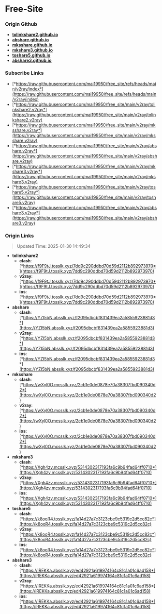 # Free-Site

### Origin Github

- [**tolinkshare2.github.io**](https://github.com/tolinkshare2/tolinkshare2.github.io)
- [**abshare.github.io**](https://github.com/abshare/abshare.github.io)
- [**mksshare.github.io**](https://github.com/mksshare/mksshare.github.io)
- [**mkshare3.github.io**](https://github.com/mkshare3/mkshare3.github.io)
- [**toshare5.github.io**](https://github.com/toshare5/toshare5.github.io)
- [**abshare3.github.io**](https://github.com/abshare3/abshare3.github.io)

### Subscribe Links

- [*https://raw.githubusercontent.com/mai19950/free_site/refs/heads/main/v2ray/index*](https://raw.githubusercontent.com/mai19950/free_site/refs/heads/main/v2ray/index)
- [*https://raw.githubusercontent.com/mai19950/free_site/main/v2ray/tolinkshare2.v2ray*](https://raw.githubusercontent.com/mai19950/free_site/main/v2ray/tolinkshare2.v2ray)
- [*https://raw.githubusercontent.com/mai19950/free_site/main/v2ray/mksshare.v2ray*](https://raw.githubusercontent.com/mai19950/free_site/main/v2ray/mksshare.v2ray)
- [*https://raw.githubusercontent.com/mai19950/free_site/main/v2ray/abshare.v2ray*](https://raw.githubusercontent.com/mai19950/free_site/main/v2ray/abshare.v2ray)
- [*https://raw.githubusercontent.com/mai19950/free_site/main/v2ray/mkshare3.v2ray*](https://raw.githubusercontent.com/mai19950/free_site/main/v2ray/mkshare3.v2ray)
- [*https://raw.githubusercontent.com/mai19950/free_site/main/v2ray/toshare5.v2ray*](https://raw.githubusercontent.com/mai19950/free_site/main/v2ray/toshare5.v2ray)
- [*https://raw.githubusercontent.com/mai19950/free_site/main/v2ray/abshare3.v2ray*](https://raw.githubusercontent.com/mai19950/free_site/main/v2ray/abshare3.v2ray)

### Origin Links

> Updated Time: 2025-01-30 14:49:34

- **tolinkshare2**
  - **clash**: [*https://f9F9tJ.tosslk.xyz/7dd9c290ddbd70d59d2112b892973970*](https://f9F9tJ.tosslk.xyz/7dd9c290ddbd70d59d2112b892973970)
  - **v2ray**: [*https://f9F9tJ.tosslk.xyz/7dd9c290ddbd70d59d2112b892973970*](https://f9F9tJ.tosslk.xyz/7dd9c290ddbd70d59d2112b892973970)
  - **ios**: [*https://f9F9tJ.tosslk.xyz/7dd9c290ddbd70d59d2112b892973970*](https://f9F9tJ.tosslk.xyz/7dd9c290ddbd70d59d2112b892973970)
- **abshare**
  - **clash**: [*https://YZI5bN.absslk.xyz/f2095dbcbf831439ea2a5855923881d3*](https://YZI5bN.absslk.xyz/f2095dbcbf831439ea2a5855923881d3)
  - **v2ray**: [*https://YZI5bN.absslk.xyz/f2095dbcbf831439ea2a5855923881d3*](https://YZI5bN.absslk.xyz/f2095dbcbf831439ea2a5855923881d3)
  - **ios**: [*https://YZI5bN.absslk.xyz/f2095dbcbf831439ea2a5855923881d3*](https://YZI5bN.absslk.xyz/f2095dbcbf831439ea2a5855923881d3)
- **mksshare**
  - **clash**: [*https://wXyl0O.mcsslk.xyz/2cb1e0de0878e70a38307fbd090340d2*](https://wXyl0O.mcsslk.xyz/2cb1e0de0878e70a38307fbd090340d2)
  - **v2ray**: [*https://wXyl0O.mcsslk.xyz/2cb1e0de0878e70a38307fbd090340d2*](https://wXyl0O.mcsslk.xyz/2cb1e0de0878e70a38307fbd090340d2)
  - **ios**: [*https://wXyl0O.mcsslk.xyz/2cb1e0de0878e70a38307fbd090340d2*](https://wXyl0O.mcsslk.xyz/2cb1e0de0878e70a38307fbd090340d2)
- **mkshare3**
  - **clash**: [*https://Xgh4zv.mcsslk.xyz/5314302317193fa6c9b94fad64ff0710*](https://Xgh4zv.mcsslk.xyz/5314302317193fa6c9b94fad64ff0710)
  - **v2ray**: [*https://Xgh4zv.mcsslk.xyz/5314302317193fa6c9b94fad64ff0710*](https://Xgh4zv.mcsslk.xyz/5314302317193fa6c9b94fad64ff0710)
  - **ios**: [*https://Xgh4zv.mcsslk.xyz/5314302317193fa6c9b94fad64ff0710*](https://Xgh4zv.mcsslk.xyz/5314302317193fa6c9b94fad64ff0710)
- **toshare5**
  - **clash**: [*https://k8ooR4.tosslk.xyz/fa14d27a7c3123cbe9c5319c2d5cc82c*](https://k8ooR4.tosslk.xyz/fa14d27a7c3123cbe9c5319c2d5cc82c)
  - **v2ray**: [*https://k8ooR4.tosslk.xyz/fa14d27a7c3123cbe9c5319c2d5cc82c*](https://k8ooR4.tosslk.xyz/fa14d27a7c3123cbe9c5319c2d5cc82c)
  - **ios**: [*https://k8ooR4.tosslk.xyz/fa14d27a7c3123cbe9c5319c2d5cc82c*](https://k8ooR4.tosslk.xyz/fa14d27a7c3123cbe9c5319c2d5cc82c)
- **abshare3**
  - **clash**: [*https://iREKKa.absslk.xyz/ed42921a619974164c81c1a01c6ad158*](https://iREKKa.absslk.xyz/ed42921a619974164c81c1a01c6ad158)
  - **v2ray**: [*https://iREKKa.absslk.xyz/ed42921a619974164c81c1a01c6ad158*](https://iREKKa.absslk.xyz/ed42921a619974164c81c1a01c6ad158)
  - **ios**: [*https://iREKKa.absslk.xyz/ed42921a619974164c81c1a01c6ad158*](https://iREKKa.absslk.xyz/ed42921a619974164c81c1a01c6ad158)
